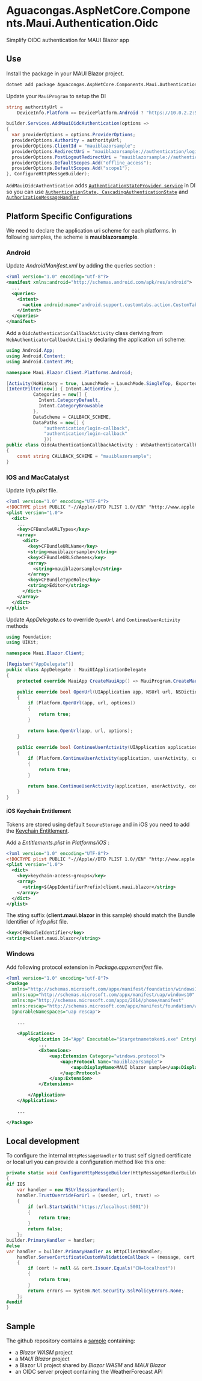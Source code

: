 ﻿# Aguacongas.AspNetCore.Components.Maui.Authentication.Oidc

Simplify OIDC authentication for MAUI Blazor app

## Use

Install the package in your MAUI Blazor project.

```bash
dotnet add package Aguacongas.AspNetCore.Components.Maui.Authentication.Oidc
```

Update your `MauiProgram` to setup the DI

```c#
string authorityUrl =
    DeviceInfo.Platform == DevicePlatform.Android ? "https://10.0.2.2:5001" : "https://localhost:5001";

builder.Services.AddMauiOidcAuthentication(options =>
{
  var providerOptions = options.ProviderOptions;
  providerOptions.Authority = authorityUrl;
  providerOptions.ClientId = "mauiblazorsample";
  providerOptions.RedirectUri = "mauiblazorsample://authentication/login-callback";
  providerOptions.PostLogoutRedirectUri = "mauiblazorsample://authentication/logout-callback";
  providerOptions.DefaultScopes.Add("offline_access");
  providerOptions.DefaultScopes.Add("scope1");
}, ConfigureHttpMessgeBuilder);
```

`AddMauiOidcAuthentication` adds [`AuthenticationStateProvider service`](https://learn.microsoft.com/en-us/aspnet/core/blazor/security/#authenticationstateprovider-service) in DI so you can use [`AuthenticationState, CascadingAuthenticationState`](https://learn.microsoft.com/en-us/aspnet/core/blazor/security/#expose-the-authentication-state-as-a-cascading-parameter) and [`AuthorizationMessageHandler`](https://learn.microsoft.com/en-us/aspnet/core/blazor/security/webassembly/additional-scenarios#attach-tokens-to-outgoing-requests)

## Platform Specific Configurations

We need to declare the application uri scheme for each platforms. In following samples, the scheme is **mauiblazorsample**.

### Android

Update *AndroidManifest.xml* by adding the queries section :

```xml
<?xml version="1.0" encoding="utf-8"?>
<manifest xmlns:android="http://schemas.android.com/apk/res/android">
  ...
  <queries>
    <intent>
      <action android:name="android.support.customtabs.action.CustomTabsService" />
    </intent>
  </queries>
</manifest>
```

Add a `OidcAuthenticationCallbackActivity` class deriving from `WebAuthenticatorCallbackActivity` declaring the application uri scheme:

```cs
using Android.App;
using Android.Content;
using Android.Content.PM;

namespace Maui.Blazor.Client.Platforms.Android;

[Activity(NoHistory = true, LaunchMode = LaunchMode.SingleTop, Exported = true)]
[IntentFilter(new[] { Intent.ActionView },
          Categories = new[] {
            Intent.CategoryDefault,
            Intent.CategoryBrowsable
          },
          DataScheme = CALLBACK_SCHEME,
          DataPaths = new[] {
              "authentication/login-callback",
              "authentication/login-callback"
              })]
public class OidcAuthenticationCallbackActivity : WebAuthenticatorCallbackActivity
{
    const string CALLBACK_SCHEME = "mauiblazorsample";
}
```

### IOS and MacCatalyst

Update *Info.plist* file. 

```xml
<?xml version="1.0" encoding="UTF-8"?>
<!DOCTYPE plist PUBLIC "-//Apple//DTD PLIST 1.0//EN" "http://www.apple.com/DTDs/PropertyList-1.0.dtd">
<plist version="1.0">
  <dict>
    ...
    <key>CFBundleURLTypes</key>
    <array>
      <dict>
        <key>CFBundleURLName</key>
        <string>mauiblazorsample</string>
        <key>CFBundleURLSchemes</key>
        <array>
          <string>mauiblazorsample</string>
        </array>
        <key>CFBundleTypeRole</key>
        <string>Editor</string>
      </dict>
    </array>
  </dict>
</plist>
```

Update *AppDelegate.cs* to override `OpenUrl` and `ContinueUserActivity` methods

```cs
using Foundation;
using UIKit;

namespace Maui.Blazor.Client;

[Register("AppDelegate")]
public class AppDelegate : MauiUIApplicationDelegate
{
	protected override MauiApp CreateMauiApp() => MauiProgram.CreateMauiApp();

    public override bool OpenUrl(UIApplication app, NSUrl url, NSDictionary options)
    {
        if (Platform.OpenUrl(app, url, options))
        {
            return true;
        }

        return base.OpenUrl(app, url, options);
    }

    public override bool ContinueUserActivity(UIApplication application, NSUserActivity userActivity, UIApplicationRestorationHandler completionHandler)
    {
        if (Platform.ContinueUserActivity(application, userActivity, completionHandler))
        {
            return true;
        }

        return base.ContinueUserActivity(application, userActivity, completionHandler);
    }
}
```

#### iOS Keychain Entitlement

Tokens are  stored using default `SecureStorage` and in iOS you need to add the [Keychain Entitlement](https://learn.microsoft.com/en-us/dotnet/maui/ios/entitlements?view=net-maui-7.0&tabs=vs#keychain).

Add a *Entitlements.plist* in *Platforms/iOS* :

```xml
<?xml version="1.0" encoding="UTF-8"?>
<!DOCTYPE plist PUBLIC "-//Apple//DTD PLIST 1.0//EN" "http://www.apple.com/DTDs/PropertyList-1.0.dtd">
<plist version="1.0">
  <dict>
    <key>keychain-access-groups</key>
    <array>
      <string>$(AppIdentifierPrefix)client.maui.blazor</string>            
    </array>
  </dict>
</plist>
```

The sting suffix (**client.maui.blazor** in this sample) should match the Bundle Identifier of *info.plist* file.

```xml
<key>CFBundleIdentifier</key>
<string>client.maui.blazor</string>
```

### Windows

Add following protocol extension in *Package.appxmanifest* file.

```xml
<?xml version="1.0" encoding="utf-8"?>
<Package
  xmlns="http://schemas.microsoft.com/appx/manifest/foundation/windows10"
  xmlns:uap="http://schemas.microsoft.com/appx/manifest/uap/windows10"
  xmlns:mp="http://schemas.microsoft.com/appx/2014/phone/manifest"
  xmlns:rescap="http://schemas.microsoft.com/appx/manifest/foundation/windows10/restrictedcapabilities"
  IgnorableNamespaces="uap rescap">

    ...
    
	<Applications>
		<Application Id="App" Executable="$targetnametoken$.exe" EntryPoint="$targetentrypoint$">
			...
			<Extensions>
				<uap:Extension Category="windows.protocol">
                    <uap:Protocol Name="mauiblazorsample">
                        <uap:DisplayName>MAUI blazor sample</uap:DisplayName>
                    </uap:Protocol>
				</uap:Extension>
			</Extensions>

		</Application>
	</Applications>

	...

</Package>
```

## Local development

To configure the internal `HttpMessageHandler` to trust self signed certificate or local url you can provide a configuration method like this one:

```c#
private static void ConfigureHttpMessgeBuilder(HttpMessageHandlerBuilder builder)
{
#if IOS
    var handler = new NSUrlSessionHandler();
    handler.TrustOverrideForUrl = (sender, url, trust) =>
    {
        if (url.StartsWith("https://localhost:5001"))
        {
            return true;
        }
        return false;
    };
builder.PrimaryHandler = handler;
#else
var handler = builder.PrimaryHandler as HttpClientHandler;
    handler.ServerCertificateCustomValidationCallback = (message, cert, chain, errors) =>
    {
        if (cert != null && cert.Issuer.Equals("CN=localhost"))
        {
            return true;
        }
        return errors == System.Net.Security.SslPolicyErrors.None;
    };
#endif
}
```

## Sample

The github repository contains a [sample](https://github.com/Aguafrommars/Maui.Blazor.Authentication/tree/main/samples) containing:

* a *Blazor WASM* project
* a *MAUI Blazor* project
* a Blazor UI project shared by *Blazor WASM* and *MAUI Blazor*
* an OIDC server project containing the WeatherForecast API



